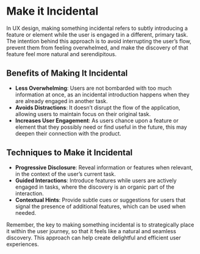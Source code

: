 # Make it Incidental

In UX design, making something incidental refers to subtly introducing a feature or element while the user is engaged in a different, primary task. The intention behind this approach is to avoid interrupting the user’s flow, prevent them from feeling overwhelmed, and make the discovery of that feature feel more natural and serendipitous.

## Benefits of Making It Incidental

- **Less Overwhelming**: Users are not bombarded with too much information at once, as an incidental introduction happens when they are already engaged in another task.
- **Avoids Distractions**: It doesn’t disrupt the flow of the application, allowing users to maintain focus on their original task.
- **Increases User Engagement**: As users chance upon a feature or element that they possibly need or find useful in the future, this may deepen their connection with the product.

## Techniques to Make it Incidental

- **Progressive Disclosure**: Reveal information or features when relevant, in the context of the user’s current task.
- **Guided Interactions**: Introduce features while users are actively engaged in tasks, where the discovery is an organic part of the interaction.
- **Contextual Hints**: Provide subtle cues or suggestions for users that signal the presence of additional features, which can be used when needed.

Remember, the key to making something incidental is to strategically place it within the user journey, so that it feels like a natural and seamless discovery. This approach can help create delightful and efficient user experiences.
